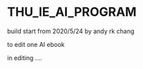 # THU_IE_AI_PROGRAM

build start from 2020/5/24 by andy rk chang

to edit one AI ebook 

in editing ....
